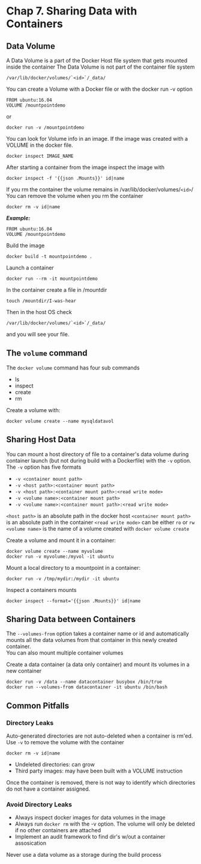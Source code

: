 # Chap 7. Sharing Data with Containers

## **Data Volume**
A Data Volume is a part of the Docker Host file system that gets mounted inside
the container The Data Volume is not part of the container file system

    /var/lib/docker/volumes/`<id>`/_data/  

You can create a Volume with a Docker file or with the docker run -v option

    FROM ubuntu:16.04
    VOLUME /mountpointdemo
or

    docker run -v /mountpointdemo

You can look for Volume info in an image. If the image was created with a VOLUME in the docker file.

    docker inspect IMAGE_NAME

After starting a container from the image inspect the image with

    docker inspect -f '{{json .Mounts}}' id|name

If you rm the container the volume remains in /var/lib/docker/volumes/`<id>`/
You can remove the volume when you rm the container

    docker rm -v id|name

_**Example:**_

    FROM ubuntu:16.04
    VOLUME /mountpointdemo

Build the image

    docker build -t mountpointdemo .

Launch a container

    docker run --rm -it mountpointdemo

In the container create a file in /mountdir

    touch /mountdir/I-was-hear

Then in the host OS check

    /var/lib/docker/volumes/`<id>`/_data/  

and you will see your file.  

## **The `volume` command**
The `docker volume` command has four sub commands

- ls
- inspect
- create
- rm

Create a volume with:

    docker volume create --name mysqldatavol


## **Sharing Host Data**
You can mount  a host directory of file to a container's data volume during container launch (but
not during build with a Dockerfile) with
the `-v` option.  
The `-v` option has five formats

- `-v <container mount path>`
- `-v <host path>:<container mount path>`
- `-v <host path>:<container mount path>:<read write mode>`
- `-v <volume name>:<container mount path>`
- `-v <volume name>:<container mount path>:<read write mode>`

`<host path>` is an absolute path in the docker host
`<container mount path>` is an absolute path in the container
`<read write mode>` can be either `ro` or `rw`
`<volume name>` is the name of a volume created with `docker volume create`

Create a volume and mount it in a container:

    docker volume create --name myvolume
    docker run -v myvolume:/myvol -it ubuntu

Mount a  local directory to a mountpoint in a container:

    docker run -v /tmp/mydir:/mydir -it ubuntu

Inspect a containers mounts

    docker inspect --format='{{json .Mounts}}' id|name

## **Sharing Data between Containers**
The `--volumes-from` option takes a container name or id and automatically mounts all the data
volumes from that container in this newly created container.  
You can also mount multiple container volumes  

Create a data container (a data only container) and mount its volumes in a new container

    docker run -v /data --name datacontainer busybox /bin/true
    docker run --volumes-from datacontainer -it ubuntu /bin/bash

## **Common Pitfalls**
### Directory Leaks
Auto-generated directories are not auto-deleted when a container is rm'ed.  
Use `-v` to remove the volume with the container  

    docker rm -v id|name

- Undeleted directories: can grow  
- Third party images: may have been built with a VOLUME instruction

Once the container is removed, there is not way to identify which directories do not have a 
container assigned.
### Avoid Directory Leaks
- Always inspect docker images for data volumes in the image
- Always run `docker rm` with the -v option. The volume will only be deleted if no other containers are attached
- Implement an audit framework to find dir's w/out a container assosication

Never use a data volume as a storage during the build process
